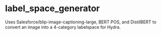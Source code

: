# label_space_generator
Uses Salesforce/blip-image-captioning-large, BERT POS, and DistilBERT to convert an image into a 4-category labelspace for Hydra.
